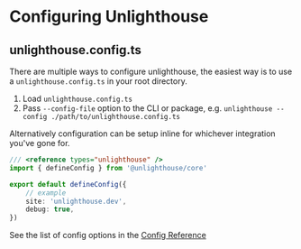 # Configuring Unlighthouse

## unlighthouse.config.ts

There are multiple ways to configure unlighthouse, the easiest way is to use a `unlighthouse.config.ts` in your root
directory.

1. Load `unlighthouse.config.ts`
2. Pass `--config-file` option to the CLI or package, e.g. `unlighthouse --config ./path/to/unlighthouse.config.ts`

Alternatively configuration can be setup inline for whichever integration you've gone for.

```ts
/// <reference types="unlighthouse" />
import { defineConfig } from '@unlighthouse/core'

export default defineConfig({
    // example
    site: 'unlighthouse.dev',
    debug: true,
})
```

See the list of config options in the [Config Reference](/config/)
